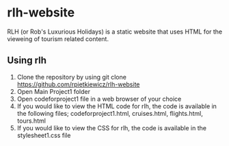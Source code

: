 # rlh-website

RLH (or Rob's Luxurious Holidays) is a static website that uses HTML for the vieweing of tourism related content.

## Using rlh

1. Clone the repository by using git clone https://github.com/rpietkiewicz/rlh-website
2. Open Main Project1 folder
3. Open codeforproject1 file in a web browser of your choice
4. If you would like to view the HTML code for rlh, the code is available in the following files; codeforproject1.html, cruises.html, flights.html, tours.html
5. If you would like to view the CSS for rlh, the code is available in the stylesheet1.css file  